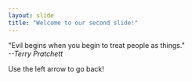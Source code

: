 ```yaml
---
layout: slide
title: "Welcome to our second slide!"
---
```

"Evil begins when you begin to treat people as things."  
_--Terry Pratchett_

Use the left arrow to go back!
